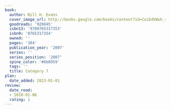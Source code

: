 ```yaml
---
book:
  author: Bill H. Evans
  cover_image_url: http://books.google.com/books/content?id=CoibdVWuh_sC&printsec=frontcover&img=1&zoom=1&edge=curl&source=gbs_api
  goodreads: '920845'
  isbn13: '9780765317353'
  isbn9: '0765317354'
  owned: ''
  pages: '384'
  publication_year: '2007'
  series: ''
  series_position: '2007'
  spine_color: '#6b8959'
  tags: ''
  title: Category 7
plan:
  date_added: 2023-01-01
review:
  date_read:
  - 2010-01-06
  rating: 1
---
```

